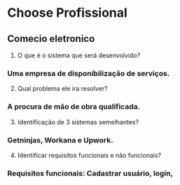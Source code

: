 # Choose Profissional
## Comecio eletronico 
1. O que é o sistema que será desenvolvido? 
### Uma empresa de disponibilização de serviços.
2. Qual problema ele ira resolver?
### A procura de mão de obra qualificada.
3. Identificação de 3 sistemas semelhantes?
 ### Getninjas, Workana e Upwork.
4. Identificar requisitos funcionais e não funcionais?
 ### Requisitos funcionais: Cadastrar usuário, login, 

